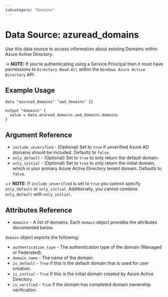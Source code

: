 ```yaml
---
subcategory: "Domains"
---
```


# Data Source: azuread_domains

Use this data source to access information about existing Domains within Azure Active Directory.

-> **NOTE:** If you're authenticating using a Service Principal then it must have permissions to `Directory.Read.All` within the `Windows Azure Active Directory` API.

## Example Usage

```hcl
data "azuread_domains" "aad_domains" {}

output "domains" {
  value = data.azuread_domains.aad_domains.domains
}
```

## Argument Reference

* `include_unverified` - (Optional) Set to `true` if unverified Azure AD domains should be included. Defaults to `false`.
* `only_default` - (Optional) Set to `true` to only return the default domain.
* `only_initial` - (Optional) Set to `true` to only return the initial domain, which is your primary Azure Active Directory tenant domain. Defaults to `false`.

~> **NOTE:** If `include_unverified` is set to `true` you cannot specify `only_default` or `only_initial`. Additionally, you cannot combine `only_default` with `only_initial`.

## Attributes Reference

* `domains` - A list of domains. Each `domain` object provides the attributes documented below.

`domain` object exports the following:

* `authentication_type` - The authentication type of the domain (Managed or Federated).
* `domain_name` - The name of the domain.
* `is_default` - `True` if this is the default domain that is used for user creation.
* `is_initial` - `True` if this is the initial domain created by Azure Active Directory.
* `is_verified` - `True` if the domain has completed domain ownership verification.
